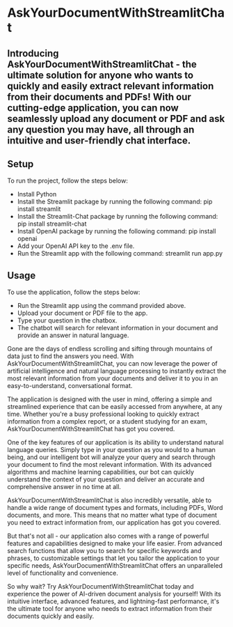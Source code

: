 # AskYourDocumentWithStreamlitChat

## Introducing AskYourDocumentWithStreamlitChat - the ultimate solution for anyone who wants to quickly and easily extract relevant information from their documents and PDFs! With our cutting-edge application, you can now seamlessly upload any document or PDF and ask any question you may have, all through an intuitive and user-friendly chat interface.

## Setup
To run the project, follow the steps below:

- Install Python
- Install the Streamlit package by running the following command: pip install streamlit
- Install the Streamlit-Chat package by running the following command: pip install streamlit-chat
- Install OpenAI package by running the following command: pip install openai
- Add your OpenAI API key to the .env file.
- Run the Streamlit app with the following command: streamlit run app.py

## Usage
To use the application, follow the steps below:

- Run the Streamlit app using the command provided above.
- Upload your document or PDF file to the app.
- Type your question in the chatbox.
- The chatbot will search for relevant information in your document and provide an answer in natural language.

Gone are the days of endless scrolling and sifting through mountains of data just to find the answers you need. With AskYourDocumentWithStreamlitChat, you can now leverage the power of artificial intelligence and natural language processing to instantly extract the most relevant information from your documents and deliver it to you in an easy-to-understand, conversational format.

The application is designed with the user in mind, offering a simple and streamlined experience that can be easily accessed from anywhere, at any time. Whether you're a busy professional looking to quickly extract information from a complex report, or a student studying for an exam, AskYourDocumentWithStreamlitChat has got you covered.

One of the key features of our application is its ability to understand natural language queries. Simply type in your question as you would to a human being, and our intelligent bot will analyze your query and search through your document to find the most relevant information. With its advanced algorithms and machine learning capabilities, our bot can quickly understand the context of your question and deliver an accurate and comprehensive answer in no time at all.

AskYourDocumentWithStreamlitChat is also incredibly versatile, able to handle a wide range of document types and formats, including PDFs, Word documents, and more. This means that no matter what type of document you need to extract information from, our application has got you covered.

But that's not all - our application also comes with a range of powerful features and capabilities designed to make your life easier. From advanced search functions that allow you to search for specific keywords and phrases, to customizable settings that let you tailor the application to your specific needs, AskYourDocumentWithStreamlitChat offers an unparalleled level of functionality and convenience.

So why wait? Try AskYourDocumentWithStreamlitChat today and experience the power of AI-driven document analysis for yourself! With its intuitive interface, advanced features, and lightning-fast performance, it's the ultimate tool for anyone who needs to extract information from their documents quickly and easily.

